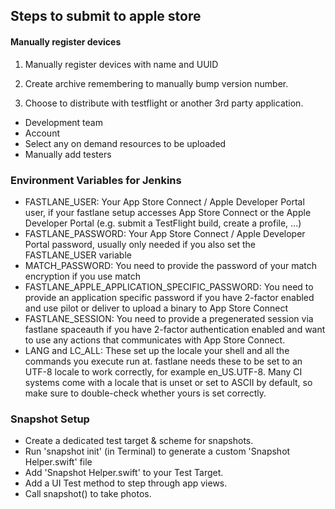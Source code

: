 ## Steps to submit to apple store

#### Manually register devices
1. Manually register devices with name and UUID

2. Create archive remembering to manually bump version number.

3. Choose to distribute with testflight or another 3rd party application.
- Development team
- Account
- Select any on demand resources to be uploaded
- Manually add testers

### Environment Variables for Jenkins
- FASTLANE_USER: Your App Store Connect / Apple Developer Portal user, if your fastlane setup accesses App Store Connect or the Apple Developer Portal (e.g. submit a TestFlight build, create a profile, ...)
- FASTLANE_PASSWORD: Your App Store Connect / Apple Developer Portal password, usually only needed if you also set the FASTLANE_USER variable
- MATCH_PASSWORD: You need to provide the password of your match encryption if you use match
- FASTLANE_APPLE_APPLICATION_SPECIFIC_PASSWORD: You need to provide an application specific password if you have 2-factor enabled and use pilot or deliver to upload a binary to App Store Connect
- FASTLANE_SESSION: You need to provide a pregenerated session via fastlane spaceauth if you have 2-factor authentication enabled and want to use any actions that communicates with App Store Connect.
- LANG and LC_ALL: These set up the locale your shell and all the commands you execute run at. fastlane needs these to be set to an UTF-8 locale to work correctly, for example en_US.UTF-8. Many CI systems come with a locale that is unset or set to ASCII by default, so make sure to double-check whether yours is set correctly.

### Snapshot Setup
- Create a dedicated test target & scheme for snapshots.
- Run 'snapshot init' (in Terminal) to generate a custom 'Snapshot Helper.swift' file
- Add 'Snapshot Helper.swift' to your Test Target.
- Add a UI Test method to step through app views.
- Call snapshot() to take photos.